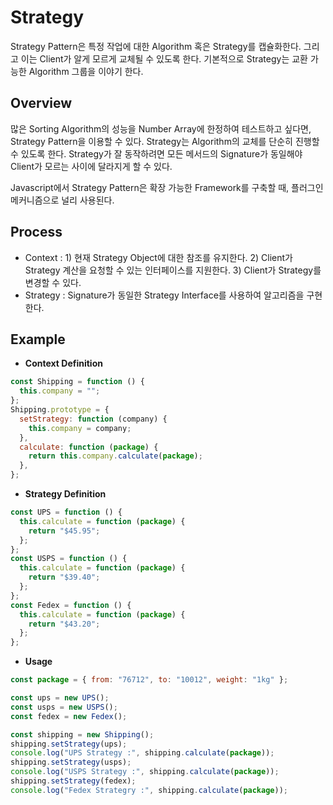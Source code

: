 # Strategy

Strategy Pattern은 특정 작업에 대한 Algorithm 혹은 Strategy를 캡슐화한다. 그리고 이는 Client가 알게 모르게 교체될 수 있도록 한다. 기본적으로 Strategy는 교환 가능한 Algorithm 그룹을 이야기 한다.

## Overview

많은 Sorting Algorithm의 성능을 Number Array에 한정하여 테스트하고 싶다면, Strategy Pattern을 이용할 수 있다. Strategy는 Algorithm의 교체를 단순히 진행할 수 있도록 한다. Strategy가 잘 동작하려면 모든 메서드의 Signature가 동일해야 Client가 모르는 사이에 달라지게 할 수 있다.

Javascript에서 Strategy Pattern은 확장 가능한 Framework를 구축할 때, 플러그인 메커니즘으로 널리 사용된다.

## Process

- Context : 1) 현재 Strategy Object에 대한 참조를 유지한다. 2) Client가 Strategy 계산을 요청할 수 있는 인터페이스를 지원한다. 3) Client가 Strategy를 변경할 수 있다.
- Strategy : Signature가 동일한 Strategy Interface를 사용하여 알고리즘을 구현한다.

## Example

- **Context Definition**

```jsx
const Shipping = function () {
  this.company = "";
};
Shipping.prototype = {
  setStrategy: function (company) {
    this.company = company;
  },
  calculate: function (package) {
    return this.company.calculate(package);
  },
};
```

- **Strategy Definition**

```jsx
const UPS = function () {
  this.calculate = function (package) {
    return "$45.95";
  };
};
const USPS = function () {
  this.calculate = function (package) {
    return "$39.40";
  };
};
const Fedex = function () {
  this.calculate = function (package) {
    return "$43.20";
  };
};
```

- **Usage**

```jsx
const package = { from: "76712", to: "10012", weight: "1kg" };

const ups = new UPS();
const usps = new USPS();
const fedex = new Fedex();

const shipping = new Shipping();
shipping.setStrategy(ups);
console.log("UPS Strategy :", shipping.calculate(package));
shipping.setStrategy(usps);
console.log("USPS Strategy :", shipping.calculate(package));
shipping.setStrategy(fedex);
console.log("Fedex Strategry :", shipping.calculate(package));
```
